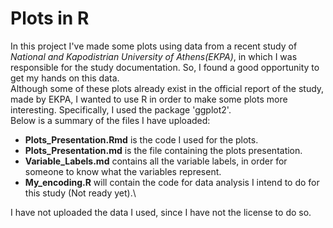 # **Plots in R**
In this project I've made some plots using data from a recent study of *National and Kapodistrian University of Athens(EKPA)*, in which I was responsible for the study documentation. So, I found a good opportunity to get my hands on this data.\
Although some of these plots already exist in the official report of the study, made by EKPA, I wanted to use R in order to make some plots more interesting. Specifically, I used the package 'ggplot2'.\
Below is a summary of the files I have uploaded:
- **Plots_Presentation.Rmd** is the code I used for the plots. 
- **Plots_Presentation.md** is the file containing the plots presentation.
- **Variable_Labels.md** contains all the variable labels, in order for someone to know what the variables represent.
- **My_encoding.R** will contain the code for data analysis I intend to do for this study (Not ready yet).\

I have not uploaded the data I used, since I have not the license to do so.

